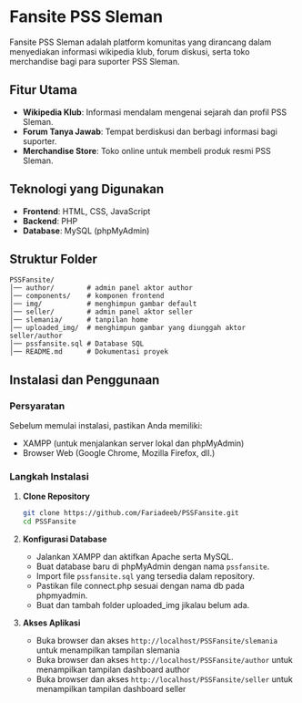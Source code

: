 # Fansite PSS Sleman

Fansite PSS Sleman adalah platform komunitas yang dirancang dalam menyediakan informasi wikipedia klub, forum diskusi, serta toko merchandise bagi para suporter PSS Sleman.

## Fitur Utama
- **Wikipedia Klub**: Informasi mendalam mengenai sejarah dan profil PSS Sleman.
- **Forum Tanya Jawab**: Tempat berdiskusi dan berbagi informasi bagi suporter.
- **Merchandise Store**: Toko online untuk membeli produk resmi PSS Sleman.

## Teknologi yang Digunakan
- **Frontend**: HTML, CSS, JavaScript
- **Backend**: PHP
- **Database**: MySQL (phpMyAdmin)

## Struktur Folder
```
PSSFansite/
│── author/        # admin panel aktor author
│── components/    # komponen frontend
│── img/           # menghimpun gambar default
│── seller/        # admin panel aktor seller
│── slemania/      # tanpilan home
│── uploaded_img/  # menghimpun gambar yang diunggah aktor seller/author
│── pssfansite.sql # Database SQL
│── README.md      # Dokumentasi proyek
```

## Instalasi dan Penggunaan
### Persyaratan
Sebelum memulai instalasi, pastikan Anda memiliki:
- XAMPP (untuk menjalankan server lokal dan phpMyAdmin)
- Browser Web (Google Chrome, Mozilla Firefox, dll.)

### Langkah Instalasi
1. **Clone Repository**
   ```sh
   git clone https://github.com/Fariadeeb/PSSFansite.git
   cd PSSFansite
   ```
2. **Konfigurasi Database**
   - Jalankan XAMPP dan aktifkan Apache serta MySQL.
   - Buat database baru di phpMyAdmin dengan nama `pssfansite`.
   - Import file `pssfansite.sql` yang tersedia dalam repository.
   - Pastikan file connect.php sesuai dengan nama db pada phpmyadmin.
   - Buat dan tambah folder uploaded_img jikalau belum ada.

5. **Akses Aplikasi**
   - Buka browser dan akses `http://localhost/PSSFansite/slemania` untuk menampilkan tampilan slemania
   - Buka browser dan akses `http://localhost/PSSFansite/author` untuk menampilkan tampilan dashboard author
   - Buka browser dan akses `http://localhost/PSSFansite/seller` untuk menampilkan tampilan dashboard seller

